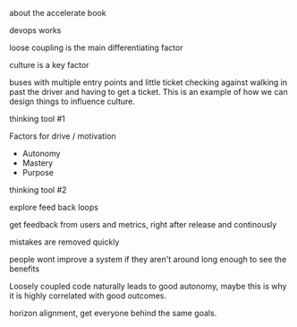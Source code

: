 about the accelerate book

devops works

loose coupling is the main differentiating factor

culture is a key factor

buses with multiple entry points and little ticket checking against walking in past the driver and having to get a ticket. This is an example of how we can design things to influence culture.

thinking tool #1 

Factors for drive / motivation
- Autonomy
- Mastery
- Purpose

thinking tool #2

explore feed back loops

get feedback from users and metrics, right after release and continously

mistakes are removed quickly

people wont improve a system if they aren't around long enough to see the benefits

Loosely coupled code naturally leads to good autonomy, maybe this is why it is highly correlated with good outcomes.

horizon alignment, get everyone behind the same goals.
